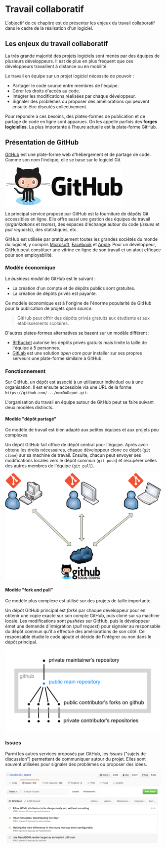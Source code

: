 # Travail collaboratif

L'objectif de ce chapitre est de présenter les enjeux du travail collaboratif dans le cadre de la réalisation d'un logiciel.

## Les enjeux du travail collaboratif

La très grande majorité des projets logiciels sont menés par des équipes de plusieurs développeurs. Il est de plus en plus fréquent que ces développeurs travaillent à distance ou en mobilité.

Le travail en équipe sur un projet logiciel nécessite de pouvoir :

* Partager le code source entre membres de l'équipe.
* Gérer les droits d'accès au code.
* Intégrer les modifications réalisées par chaque développeur.
* Signaler des problèmes ou proposer des améliorations qui peuvent ensuite être discutés collectivement.

Pour répondre à ces besoins, des plates-formes de publication et de partage de code en ligne sont apparues. On les appelle parfois des **forges logicielles**. La plus importante à l'heure actuelle est la plate-forme GitHub.

## Présentation de GitHub

[GitHub](https://github.com) est une plate-forme web d'hébergement et de partage de code. Comme son nom l'indique, elle se base sur le logiciel Git.

![](../images/github-logo.png)

Le principal service proposé par GitHub est la fourniture de dépôts Git accessibles en ligne. Elle offre aussi une gestion des équipes de travail (*organizations* et *teams*), des espaces d'échange autour du code (*issues* et *pull requests*), des statistiques, etc.

GitHub est utilisée par pratiquement toutes les grandes sociétés du monde du logiciel, y compris [Microsoft](https://github.com/Microsoft), [Facebook](https://github.com/facebook) et [Apple](https://github.com/apple). Pour un développeur, GitHub peut constituer une vitrine en ligne de son travail et un atout efficace pour son employabilité.

### Modèle économique

Le *business model* de GitHub est le suivant :

* La création d'un compte et de dépôts publics sont gratuites.
* La création de dépôts privés est payante.

Ce modèle économique est à l'origine de l'énorme popularité de GitHub pour la publication de projets *open source*.

> GitHub peut offrir des dépôts privés gratuits aux étudiants et aux établissements scolaires.

D'autres plates-formes alternatives se basent sur un modèle différent :

* [BitBucket](https://bitbucket.org/) autorise les dépôts privés gratuits mais limite la taille de l'équipe à 5 personnes.
* [GitLab](https://about.gitlab.com/) est une solution *open core* pour installer sur ses propres serveurs une plate-forme similaire à GitHub.

### Fonctionnement

Sur GitHub, un dépôt est associé à un utilisateur individuel ou à une organisation. Il est ensuite accessible via une URL de la forme `https://github.com/.../nomDuDepot.git`.

L'organisation du travail en équipe autour de GitHub peut se faire suivant deux modèles distincts.

#### Modèle "dépôt partagé"

Ce modèle de travail est bien adapté aux petites équipes et aux projets peu complexes.

Un dépôt GitHub fait office de dépôt central pour l'équipe. Après avoir obtenu les droits nécessaires, chaque développeur clone ce dépôt (`git clone`) sur sa machine de travail. Ensuite, chacun peut envoyer ses modifications locales vers le dépôt commun (`git push`) et récupérer celles des autres membres de l'équipe (`git pull`).

![](../images/github-shared-repo.png)

#### Modèle "fork and pull"

Ce modèle plus complexe est utilisé sur des projets de taille importante.

Un dépôt GitHub principal est *forké* par chaque développeur pour en obtenir une copie exacte sur son compte GitHub, puis cloné sur sa machine locale. Les modifications sont *pushées* sur GitHub, puis le développeur émet une demande d'intégration (*pull request*) pour signaler au responsable du dépôt commun qu'il a effectué des améliorations de son côté. Ce responsable étudie le code ajouté et décide de l'intégrer ou non dans le dépôt principal.

![](../images/github-fork-pull.png)

### Issues

Parmi les autres services proposés par GitHub, les *issues* ("sujets de discussion") permettent de communiquer autour du projet. Elles sont souvent utilisées pour signaler des problèmes ou proposer des idées.

![](../images/github-issues.png)